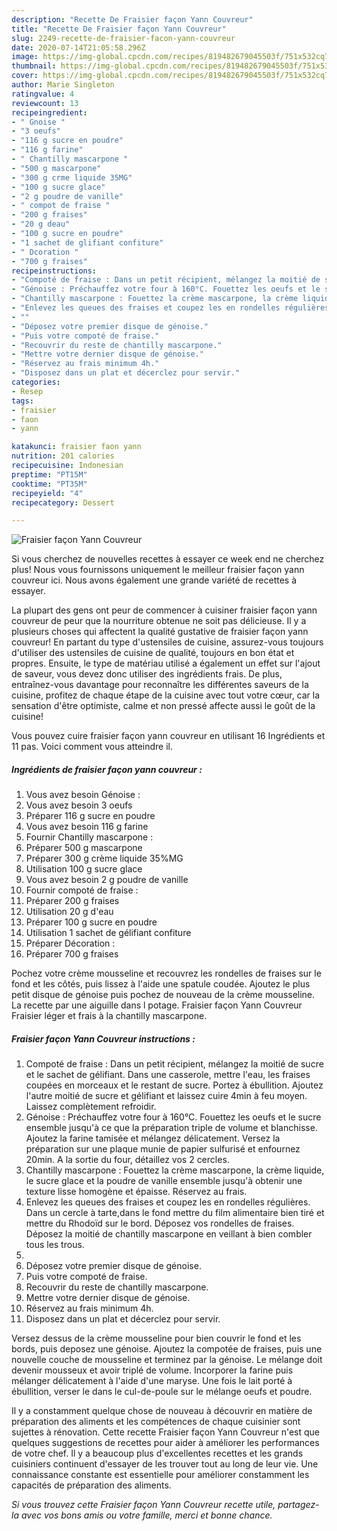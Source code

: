 ```yaml
---
description: "Recette De Fraisier façon Yann Couvreur"
title: "Recette De Fraisier façon Yann Couvreur"
slug: 2249-recette-de-fraisier-facon-yann-couvreur
date: 2020-07-14T21:05:58.296Z
image: https://img-global.cpcdn.com/recipes/819482679045503f/751x532cq70/fraisier-facon-yann-couvreur-photo-principale-de-la-recette.jpg
thumbnail: https://img-global.cpcdn.com/recipes/819482679045503f/751x532cq70/fraisier-facon-yann-couvreur-photo-principale-de-la-recette.jpg
cover: https://img-global.cpcdn.com/recipes/819482679045503f/751x532cq70/fraisier-facon-yann-couvreur-photo-principale-de-la-recette.jpg
author: Marie Singleton
ratingvalue: 4
reviewcount: 13
recipeingredient:
- " Gnoise "
- "3 oeufs"
- "116 g sucre en poudre"
- "116 g farine"
- " Chantilly mascarpone "
- "500 g mascarpone"
- "300 g crme liquide 35MG"
- "100 g sucre glace"
- "2 g poudre de vanille"
- " compot de fraise "
- "200 g fraises"
- "20 g deau"
- "100 g sucre en poudre"
- "1 sachet de glifiant confiture"
- " Dcoration "
- "700 g fraises"
recipeinstructions:
- "Compoté de fraise : Dans un petit récipient, mélangez la moitié de sucre et le sachet de gélifiant. Dans une casserole, mettre l&#39;eau, les fraises coupées en morceaux et le restant de sucre. Portez à ébullition. Ajoutez l&#39;autre moitié de sucre et gélifiant et laissez cuire 4min à feu moyen. Laissez complètement refroidir."
- "Génoise : Préchauffez votre four à 160°C. Fouettez les oeufs et le sucre ensemble jusqu&#39;à ce que la préparation triple de volume et blanchisse. Ajoutez la farine tamisée et mélangez délicatement. Versez la préparation sur une plaque munie de papier sulfurisé et enfournez 20min. A la sortie du four, détaillez vos 2 cercles."
- "Chantilly mascarpone : Fouettez la crème mascarpone, la crème liquide, le sucre glace et la poudre de vanille ensemble jusqu&#39;à obtenir une texture lisse homogène et épaisse. Réservez au frais."
- "Enlevez les queues des fraises et coupez les en rondelles régulières. Dans un cercle à tarte,dans le fond mettre du film alimentaire bien tiré et mettre du Rhodoïd sur le bord. Déposez vos rondelles de fraises. Déposez la moitié de chantilly mascarpone en veillant à bien combler tous les trous."
- ""
- "Déposez votre premier disque de génoise."
- "Puis votre compoté de fraise."
- "Recouvrir du reste de chantilly mascarpone."
- "Mettre votre dernier disque de génoise."
- "Réservez au frais minimum 4h."
- "Disposez dans un plat et décerclez pour servir."
categories:
- Resep
tags:
- fraisier
- faon
- yann

katakunci: fraisier faon yann 
nutrition: 201 calories
recipecuisine: Indonesian
preptime: "PT15M"
cooktime: "PT35M"
recipeyield: "4"
recipecategory: Dessert

---
```



![Fraisier façon Yann Couvreur](https://img-global.cpcdn.com/recipes/819482679045503f/751x532cq70/fraisier-facon-yann-couvreur-photo-principale-de-la-recette.jpg)

Si vous cherchez de nouvelles recettes à essayer ce week end ne cherchez plus! Nous vous fournissons uniquement le meilleur fraisier façon yann couvreur ici. Nous avons également une grande variété de recettes à essayer.

La plupart des gens ont peur de commencer à cuisiner fraisier façon yann couvreur de peur que la nourriture obtenue ne soit pas délicieuse. Il y a plusieurs choses qui affectent la qualité gustative de fraisier façon yann couvreur! En partant du type d'ustensiles de cuisine, assurez-vous toujours d'utiliser des ustensiles de cuisine de qualité, toujours en bon état et propres. Ensuite, le type de matériau utilisé a également un effet sur l'ajout de saveur, vous devez donc utiliser des ingrédients frais. De plus, entraînez-vous davantage pour reconnaître les différentes saveurs de la cuisine, profitez de chaque étape de la cuisine avec tout votre cœur, car la sensation d'être optimiste, calme et non pressé affecte aussi le goût de la cuisine!

<!--inarticleads1-->

Vous pouvez cuire fraisier façon yann couvreur en utilisant 16 Ingrédients et 11 pas. Voici comment vous atteindre il.

##### Ingrédients de fraisier façon yann couvreur :

1. Vous avez besoin  Génoise :
1. Vous avez besoin 3 oeufs
1. Préparer 116 g sucre en poudre
1. Vous avez besoin 116 g farine
1. Fournir  Chantilly mascarpone :
1. Préparer 500 g mascarpone
1. Préparer 300 g crème liquide 35%MG
1. Utilisation 100 g sucre glace
1. Vous avez besoin 2 g poudre de vanille
1. Fournir  compoté de fraise :
1. Préparer 200 g fraises
1. Utilisation 20 g d&#39;eau
1. Préparer 100 g sucre en poudre
1. Utilisation 1 sachet de gélifiant confiture
1. Préparer  Décoration :
1. Préparer 700 g fraises


Pochez votre crème mousseline et recouvrez les rondelles de fraises sur le fond et les côtés, puis lissez à l&#39;aide une spatule coudée. Ajoutez le plus petit disque de génoise puis pochez de nouveau de la crème mousseline. La recette par une aiguille dans l potage. Fraisier façon Yann Couvreur Fraisier léger et frais à la chantilly mascarpone. 

<!--inarticleads2-->

##### Fraisier façon Yann Couvreur instructions :

1. Compoté de fraise : Dans un petit récipient, mélangez la moitié de sucre et le sachet de gélifiant. Dans une casserole, mettre l&#39;eau, les fraises coupées en morceaux et le restant de sucre. Portez à ébullition. Ajoutez l&#39;autre moitié de sucre et gélifiant et laissez cuire 4min à feu moyen. Laissez complètement refroidir.
1. Génoise : Préchauffez votre four à 160°C. Fouettez les oeufs et le sucre ensemble jusqu&#39;à ce que la préparation triple de volume et blanchisse. Ajoutez la farine tamisée et mélangez délicatement. Versez la préparation sur une plaque munie de papier sulfurisé et enfournez 20min. A la sortie du four, détaillez vos 2 cercles.
1. Chantilly mascarpone : Fouettez la crème mascarpone, la crème liquide, le sucre glace et la poudre de vanille ensemble jusqu&#39;à obtenir une texture lisse homogène et épaisse. Réservez au frais.
1. Enlevez les queues des fraises et coupez les en rondelles régulières. Dans un cercle à tarte,dans le fond mettre du film alimentaire bien tiré et mettre du Rhodoïd sur le bord. Déposez vos rondelles de fraises. Déposez la moitié de chantilly mascarpone en veillant à bien combler tous les trous.
1. 
1. Déposez votre premier disque de génoise.
1. Puis votre compoté de fraise.
1. Recouvrir du reste de chantilly mascarpone.
1. Mettre votre dernier disque de génoise.
1. Réservez au frais minimum 4h.
1. Disposez dans un plat et décerclez pour servir.


Versez dessus de la crème mousseline pour bien couvrir le fond et les bords, puis deposez une génoise. Ajoutez la compotée de fraises, puis une nouvelle couche de mousseline et terminez par la génoise. Le mélange doit devenir mousseux et avoir triplé de volume. Incorporer la farine puis mélanger délicatement à l&#39;aide d&#39;une maryse. Une fois le lait porté à ébullition, verser le dans le cul-de-poule sur le mélange oeufs et poudre. 

<!--inarticleads1-->

<p>
Il y a constamment quelque chose de nouveau à découvrir en matière de préparation des aliments et les compétences de chaque cuisinier sont sujettes à rénovation. Cette recette Fraisier façon Yann Couvreur n'est que quelques suggestions de recettes pour aider à améliorer les performances de votre chef. Il y a beaucoup plus d'excellentes recettes et les grands cuisiniers continuent d'essayer de les trouver tout au long de leur vie. Une connaissance constante est essentielle pour améliorer constamment les capacités de préparation des aliments.
</p>

<p>
<i>Si vous trouvez cette Fraisier façon Yann Couvreur recette utile, partagez-la avec vos bons amis ou votre famille, merci et bonne chance.</i>
</p>
